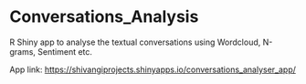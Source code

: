 # Conversations_Analysis
R Shiny app to analyse the textual conversations using Wordcloud, N-grams, Sentiment etc.

App link: https://shivangiprojects.shinyapps.io/conversations_analyser_app/
